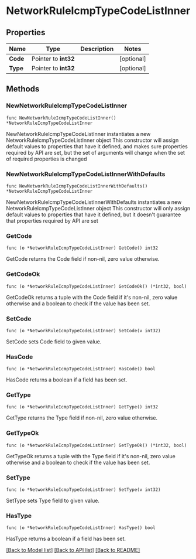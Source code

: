 # NetworkRuleIcmpTypeCodeListInner

## Properties

Name | Type | Description | Notes
------------ | ------------- | ------------- | -------------
**Code** | Pointer to **int32** |  | [optional] 
**Type** | Pointer to **int32** |  | [optional] 

## Methods

### NewNetworkRuleIcmpTypeCodeListInner

`func NewNetworkRuleIcmpTypeCodeListInner() *NetworkRuleIcmpTypeCodeListInner`

NewNetworkRuleIcmpTypeCodeListInner instantiates a new NetworkRuleIcmpTypeCodeListInner object
This constructor will assign default values to properties that have it defined,
and makes sure properties required by API are set, but the set of arguments
will change when the set of required properties is changed

### NewNetworkRuleIcmpTypeCodeListInnerWithDefaults

`func NewNetworkRuleIcmpTypeCodeListInnerWithDefaults() *NetworkRuleIcmpTypeCodeListInner`

NewNetworkRuleIcmpTypeCodeListInnerWithDefaults instantiates a new NetworkRuleIcmpTypeCodeListInner object
This constructor will only assign default values to properties that have it defined,
but it doesn't guarantee that properties required by API are set

### GetCode

`func (o *NetworkRuleIcmpTypeCodeListInner) GetCode() int32`

GetCode returns the Code field if non-nil, zero value otherwise.

### GetCodeOk

`func (o *NetworkRuleIcmpTypeCodeListInner) GetCodeOk() (*int32, bool)`

GetCodeOk returns a tuple with the Code field if it's non-nil, zero value otherwise
and a boolean to check if the value has been set.

### SetCode

`func (o *NetworkRuleIcmpTypeCodeListInner) SetCode(v int32)`

SetCode sets Code field to given value.

### HasCode

`func (o *NetworkRuleIcmpTypeCodeListInner) HasCode() bool`

HasCode returns a boolean if a field has been set.

### GetType

`func (o *NetworkRuleIcmpTypeCodeListInner) GetType() int32`

GetType returns the Type field if non-nil, zero value otherwise.

### GetTypeOk

`func (o *NetworkRuleIcmpTypeCodeListInner) GetTypeOk() (*int32, bool)`

GetTypeOk returns a tuple with the Type field if it's non-nil, zero value otherwise
and a boolean to check if the value has been set.

### SetType

`func (o *NetworkRuleIcmpTypeCodeListInner) SetType(v int32)`

SetType sets Type field to given value.

### HasType

`func (o *NetworkRuleIcmpTypeCodeListInner) HasType() bool`

HasType returns a boolean if a field has been set.


[[Back to Model list]](../README.md#documentation-for-models) [[Back to API list]](../README.md#documentation-for-api-endpoints) [[Back to README]](../README.md)


